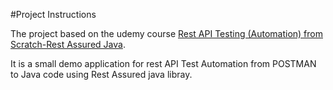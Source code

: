 #Project Instructions

The project based on the udemy course [Rest API Testing (Automation) from Scratch-Rest Assured Java](https://www.udemy.com/course/rest-api-automation-testing-rest-assured).

It is a small demo application for rest API Test Automation from POSTMAN to Java code using Rest Assured java libray. 
